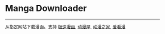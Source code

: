 # Manga Downloader

------

从指定网站下载漫画。支持 [极速漫画](http://www.1kkk.com/), [动漫屋](http:www.dm5.com/), [动漫之家](http://manhua.dmzj.com/), [爱看漫](http://www.ikanman.com/)

